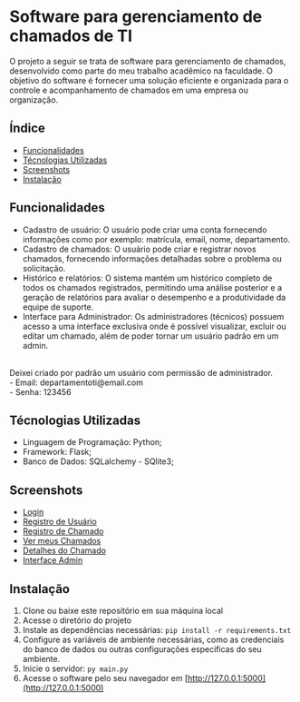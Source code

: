 # Software para gerenciamento de chamados de TI

O projeto a seguir se trata de software para gerenciamento de chamados, desenvolvido como parte do meu trabalho acadêmico na faculdade. O objetivo do software é fornecer uma solução eficiente e organizada para o controle e acompanhamento de chamados em uma empresa ou organização.

## Índice

<!--ts-->
* [Funcionalidades](#Funcionalidades)
* [Técnologias Utilizadas](#Técnologias-Utilizadas)
* [Screenshots](#Screenshots)
* [Instalação](#Instalação)
<!--te-->

## Funcionalidades

- Cadastro de usuário: O usuário pode criar uma conta fornecendo informações como por exemplo: matrícula, email, nome, departamento. <br/>
- Cadastro de chamados: O usuário pode criar e registrar novos chamados, fornecendo informações detalhadas sobre o problema ou solicitação. <br/>
- Histórico e relatórios: O sistema mantém um histórico completo de todos os chamados registrados, permitindo uma análise posterior e a geração de relatórios para avaliar o desempenho e a produtividade da equipe de suporte. <br/>
- Interface para Administrador: Os administradores (técnicos) possuem acesso a uma interface exclusiva onde é possível visualizar, excluir ou editar um chamado, além de poder tornar um usuário padrão em um admin. <br/>
<br/>
Deixei criado por padrão um usuário com permissão de administrador. <br/>
- Email: departamentoti@email.com <br/>
- Senha: 123456 <br/>

## Técnologias Utilizadas

- Linguagem de Programação: Python; <br/>
- Framework: Flask; <br/>
- Banco de Dados: SQLalchemy - SQlite3; <br/>

## Screenshots

- [Login](screenshots/tela-login.png)
- [Registro de Usuário](screenshots/tela-registrar.png)
- [Registro de Chamado](screenshots/tela-adicionar-chamado.png)
- [Ver meus Chamados](screenshots/tela-meus-chamados.png)
- [Detalhes do Chamado](screenshots/tela-detalhes.png)
- [Interface Admin](screenshots/interface-admin-chamados.png)

## Instalação

1. Clone ou baixe este repositório em sua máquina local
2. Acesse o diretório do projeto
3. Instale as dependências necessárias: ```pip install -r requirements.txt```
4. Configure as variáveis de ambiente necessárias, como as credenciais do banco de dados ou outras configurações específicas do seu ambiente.
5. Inicie o servidor: ```py main.py```
6. Acesse o software pelo seu navegador em [http://127.0.0.1:5000](http://127.0.0.1:5000)
